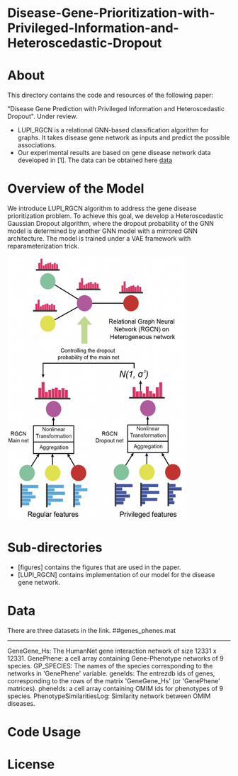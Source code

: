 # Disease-Gene-Prioritization-with-Privileged-Information-and-Heteroscedastic-Dropout

About
====

This directory contains the code and resources of the following paper:

"Disease Gene Prediction with Privileged Information and Heteroscedastic Dropout". Under review.

- LUPI_RGCN is a relational GNN-based classification algorithm for graphs. It takes disease gene network as inputs and predict the possible associations.  
- Our experimental results are based on gene disease network data developed in [1]. The data can be obtained here [data](https://drive.google.com/drive/folders/1y5ZSxHq6psjfVE2OreyjJQ7xsZlIq4kL?usp=sharing)

Overview of the Model
====
We introduce LUPI_RGCN algorithm to address the gene disease prioritization problem. To achieve this goal, we develop a Heteroscedastic Gaussian Dropout algorithm, where the dropout probability of the GNN model is determined by another GNN model with a mirrored GNN architecture. The model is trained under a VAE framework with reparameterization trick. 

<img width="400" height="600" src="https://github.com/juanshu30/Disease-Gene-Prioritization-with-Privileged-Information-and-Heteroscedastic-Dropout/blob/main/figures/model.png"/>

Sub-directories
====
- [figures] contains the figures that are used in the paper.
- [LUPI_RGCN] contains implementation of our model for the disease gene network.

Data
====
There are three datasets in the link. 
##genes_phenes.mat
____
GeneGene_Hs: The HumanNet gene interaction network of size 12331 x 12331.
GenePhene: a cell array containing Gene-Phenotype networks of 9 species.
GP_SPECIES: The names of the species corresponding to the networks in 'GenePhene' variable.
geneIds: The entrezdb ids of genes, corresponding to the rows of the matrix 'GeneGene_Hs' (or 'GenePhene' matrices).
pheneIds: a cell array containing OMIM ids for phenotypes of 9 species.
PhenotypeSimilaritiesLog: Similarity network between OMIM diseases.

Code Usage
====


License
====


